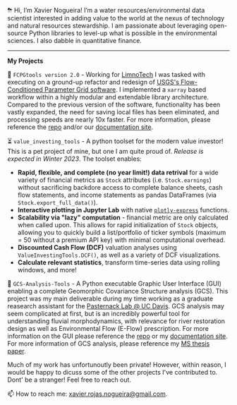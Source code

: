 ⛈ Hi, I’m Xavier Nogueira! I’m a water resources/environmental data scientist interested in adding value to the world at the nexus of technology and natural resources stewardship. I am passionate about leveraging open-source Python libraries to level-up what is possible in the environmental sciences. I also dabble in quantitative finance. 

-----------------------
**My Projects**


🚀 `FCPGtools version 2.0` - Working for [LimnoTech](https://www.limno.com/) I was tasked with executing on a ground-up refactor and redesign of [USGS's Flow-Conditioned Parameter Grid software](https://www.usgs.gov/software/flow-conditioned-parameter-grid-tools). I implemented a `xarray` based workflow within a highly modular and extendable library architecture.  Compared to the previous version of the software, functionality has been vastly expanded, the need for saving local files has been eliminated, and processing speeds are nearly 10x faster. For more information, please reference the [repo](https://github.com/usgs/water-fcpg-tools) and/or our [documentation site](https://usgs.github.io/water-fcpg-tools/build/html/index.html).

⏳ `value_investing_tools` - A python toolset for the modern value investor! This is a pet project of mine, but one I am quite proud of. *Release is expected in Winter 2023*. The toolset enables: 
 * **Rapid, flexible, and complete (no year limit!) data retrival** for a wide variety of financial metrics as `Stock` attributes (i.e. `Stock.earnings`) without sacrificing backdore access to complete balance sheets, cash flow statements, and income statements as pandas DataFrames (via `Stock.export_full_data()`).
 * **Interactive plotting in Jupyter Lab** with native [`plotly-express`](https://plotly.com/python/plotly-express/) functions.
 * **Scalability via "lazy" computation** - financial metric are only calculated when called upon. This allows for rapid initialization of `Stock` objects, allowing you to quickly build a list/portfolio of ticker symbols (maximum = 50 without a premium API key) with minimal computational overhead.
 * **Discounted Cash Flow (DCF)** valuation analyses using `ValueInvestingTools.DCF()`, as well as a variety of DCF visualizations.
 * **Calculate relevant statistics**, transform time-series data using rolling windows, and more!

🚀 `GCS-Analysis-Tools` - A Python executable Graphic User Interface (GUI) enabling a complete Geomorphic Covariance Structure analysis (GCS). This project was my main deliverable during my time working as a graduate reasearch assistant for the [Pasternack Lab @ UC Davis](http://pasternack.ucdavis.edu/research). GCS analysis may seem complicated at first, but is an incredibly powerful tool for understanding fluvial morphodynamics, with relevance for river restoration design as well as Environmental Flow (E-Flow) prescription. For more information on the GUI please reference the [repo](https://github.com/xaviernogueira/gcs_gui) or my [documentation site](https://gcs-gui-documentation.readthedocs.io/en/latest/#). For more information of GCS analysis, please reference my [MS thesis paper](https://escholarship.org/uc/item/5mm3q087).

Much of my work has unfortunoutly been private! However, within reason, I would be happy to dicuss some of the other projects I've contributed to. Dont' be a stranger! Feel free to reach out.

📫 How to reach me: xavier.rojas.nogueira@gmail.com.

<!---
xaviernogueira/xaviernogueira is a ✨ special ✨ repository because its `README.md` (this file) appears on your GitHub profile.
You can click the Preview link to take a look at your changes.
--->
